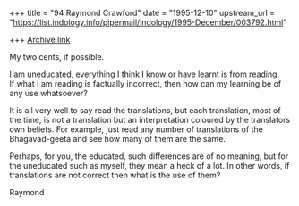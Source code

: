 +++
title = "94 Raymond Crawford"
date = "1995-12-10"
upstream_url = "https://list.indology.info/pipermail/indology/1995-December/003792.html"

+++
[Archive link](https://list.indology.info/pipermail/indology/1995-December/003792.html)

My two cents, if possible.

I am uneducated, everything I think I know or have learnt is from reading.  
If what I am reading is factually incorrect, then how can my learning be of 
any use whatsoever?

It is all very well to say read the translations, but each translation, most 
of the time, is not a translation but an interpretation coloured by the 
translators own beliefs.  For example, just read any number of translations 
of the Bhagavad-geeta and see how many of them are the same.

Perhaps, for you, the educated, such differences are of no meaning, but for 
the uneducated such as myself, they mean a heck of a lot.  In other words, if 
translations are not correct then what is the use of them?

Raymond





